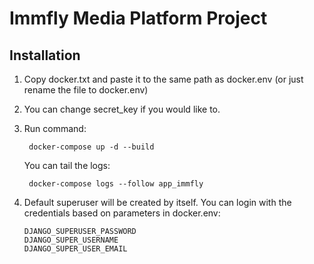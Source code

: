 # Immfly Media Platform Project

## Installation

1. Copy docker.txt and paste it to the same path as docker.env (or just rename the file to docker.env)
2. You can change secret_key if you would like to.
3. Run command:

        docker-compose up -d --build

    You can tail the logs:

        docker-compose logs --follow app_immfly

4. Default superuser will be created by itself. You can login with the credentials based on parameters in docker.env:
   
       DJANGO_SUPERUSER_PASSWORD
       DJANGO_SUPER_USERNAME
       DJANGO_SUPER_USER_EMAIL


